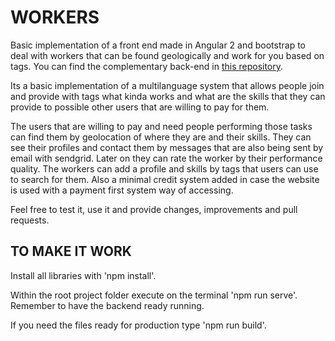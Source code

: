 # WORKERS

Basic implementation of a front end made in Angular 2 and bootstrap to deal with workers that can be found geologically and work for you based on tags.
You can find the complementary back-end in [this repository](https://github.com/alvarotor/workers-backend).

Its a basic implementation of a multilanguage system that allows people join and provide with tags what kinda works and what are the skills that they can provide to possible other users that are willing to pay for them.

The users that are willing to pay and need people performing those tasks can find them by geolocation of where they are and their skills. They can see their profiles and contact them by messages that are also being sent by email with sendgrid. Later on they can rate the worker by their performance quality.
The workers can add a profile and skills by tags that users can use to search for them. Also a minimal credit system added in case the website is used with a payment first system way of accessing.

Feel free to test it, use it and provide changes, improvements and pull requests.

## TO MAKE IT WORK

Install all libraries with 'npm install'.

Within the root project folder execute on the terminal 'npm run serve'. 
Remember to have the backend ready running.

If you need the files ready for production type 'npm run build'.
